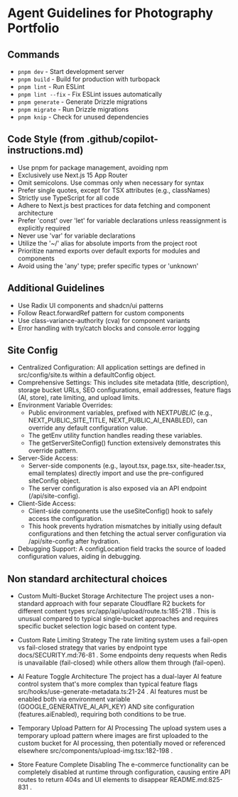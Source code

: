 # Agent Guidelines for Photography Portfolio

## Commands

- `pnpm dev` - Start development server
- `pnpm build` - Build for production with turbopack
- `pnpm lint` - Run ESLint
- `pnpm lint --fix` - Fix ESLint issues automatically
- `pnpm generate` - Generate Drizzle migrations
- `pnpm migrate` - Run Drizzle migrations
- `pnpm knip` - Check for unused dependencies

## Code Style (from .github/copilot-instructions.md)

- Use pnpm for package management, avoiding npm
- Exclusively use Next.js 15 App Router
- Omit semicolons. Use commas only when necessary for syntax
- Prefer single quotes, except for TSX attributes (e.g., classNames)
- Strictly use TypeScript for all code
- Adhere to Next.js best practices for data fetching and component architecture
- Prefer 'const' over 'let' for variable declarations unless reassignment is explicitly required
- Never use 'var' for variable declarations
- Utilize the '~/' alias for absolute imports from the project root
- Prioritize named exports over default exports for modules and components
- Avoid using the 'any' type; prefer specific types or 'unknown'

## Additional Guidelines

- Use Radix UI components and shadcn/ui patterns
- Follow React.forwardRef pattern for custom components
- Use class-variance-authority (cva) for component variants
- Error handling with try/catch blocks and console.error logging

## Site Config

- Centralized Configuration: All application settings are defined in src/config/site.ts within a defaultConfig object.
- Comprehensive Settings: This includes site metadata (title, description), storage bucket URLs, SEO configurations, email addresses, feature flags (AI, store), rate limiting, and upload limits.
- Environment Variable Overrides:
  - Public environment variables, prefixed with NEXT*PUBLIC* (e.g., NEXT_PUBLIC_SITE_TITLE, NEXT_PUBLIC_AI_ENABLED), can override any default configuration value.
  - The getEnv utility function handles reading these variables.
  - The getServerSiteConfig() function extensively demonstrates this override pattern.
- Server-Side Access:
  - Server-side components (e.g., layout.tsx, page.tsx, site-header.tsx, email templates) directly import and use the pre-configured siteConfig object.
  - The server configuration is also exposed via an API endpoint (/api/site-config).
- Client-Side Access:
  - Client-side components use the useSiteConfig() hook to safely access the configuration.
  - This hook prevents hydration mismatches by initially using default configurations and then fetching the actual server configuration via /api/site-config after hydration.
- Debugging Support: A configLocation field tracks the source of loaded configuration values, aiding in debugging.

## Non standard architectural choices

- Custom Multi-Bucket Storage Architecture
  The project uses a non-standard approach with four separate Cloudflare R2 buckets for different content types src/app/api/upload/route.ts:185-218 . This is unusual compared to typical single-bucket approaches and requires specific bucket selection logic based on content type.

- Custom Rate Limiting Strategy
  The rate limiting system uses a fail-open vs fail-closed strategy that varies by endpoint type docs/SECURITY.md:76-81 . Some endpoints deny requests when Redis is unavailable (fail-closed) while others allow them through (fail-open).

- AI Feature Toggle Architecture
  The project has a dual-layer AI feature control system that's more complex than typical feature flags src/hooks/use-generate-metadata.ts:21-24 . AI features must be enabled both via environment variable (GOOGLE_GENERATIVE_AI_API_KEY) AND site configuration (features.aiEnabled), requiring both conditions to be true.

- Temporary Upload Pattern for AI Processing
  The upload system uses a temporary upload pattern where images are first uploaded to the custom bucket for AI processing, then potentially moved or referenced elsewhere src/components/upload-img.tsx:182-198 .

- Store Feature Complete Disabling
  The e-commerce functionality can be completely disabled at runtime through configuration, causing entire API routes to return 404s and UI elements to disappear README.md:825-831 .
